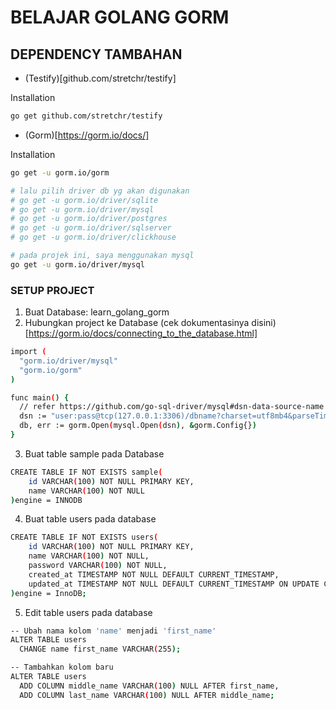# BELAJAR GOLANG GORM

## DEPENDENCY TAMBAHAN

- (Testify)[github.com/stretchr/testify]

Installation

```bash
go get github.com/stretchr/testify
```

- (Gorm)[https://gorm.io/docs/]

Installation

```bash
go get -u gorm.io/gorm

# lalu pilih driver db yg akan digunakan
# go get -u gorm.io/driver/sqlite
# go get -u gorm.io/driver/mysql
# go get -u gorm.io/driver/postgres
# go get -u gorm.io/driver/sqlserver
# go get -u gorm.io/driver/clickhouse

# pada projek ini, saya menggunakan mysql
go get -u gorm.io/driver/mysql
```

### SETUP PROJECT

1. Buat Database: learn_golang_gorm
2. Hubungkan project ke Database
   (cek dokumentasinya disini)[https://gorm.io/docs/connecting_to_the_database.html]

```bash
import (
  "gorm.io/driver/mysql"
  "gorm.io/gorm"
)

func main() {
  // refer https://github.com/go-sql-driver/mysql#dsn-data-source-name for details
  dsn := "user:pass@tcp(127.0.0.1:3306)/dbname?charset=utf8mb4&parseTime=True&loc=Local"
  db, err := gorm.Open(mysql.Open(dsn), &gorm.Config{})
}
```

3. Buat table sample pada Database

```bash
CREATE TABLE IF NOT EXISTS sample(
    id VARCHAR(100) NOT NULL PRIMARY KEY,
    name VARCHAR(100) NOT NULL
)engine = INNODB
```

4. Buat table users pada database

```bash
CREATE TABLE IF NOT EXISTS users(
    id VARCHAR(100) NOT NULL PRIMARY KEY,
    name VARCHAR(100) NOT NULL,
    password VARCHAR(100) NOT NULL,
    created_at TIMESTAMP NOT NULL DEFAULT CURRENT_TIMESTAMP,
    updated_at TIMESTAMP NOT NULL DEFAULT CURRENT_TIMESTAMP ON UPDATE CURRENT_TIMESTAMP
)engine = InnoDB;
```

5. Edit table users pada database

```bash
-- Ubah nama kolom 'name' menjadi 'first_name'
ALTER TABLE users
  CHANGE name first_name VARCHAR(255);

-- Tambahkan kolom baru
ALTER TABLE users
  ADD COLUMN middle_name VARCHAR(100) NULL AFTER first_name,
  ADD COLUMN last_name VARCHAR(100) NULL AFTER middle_name;

```
